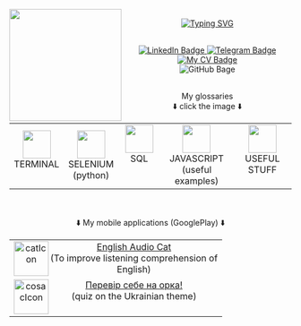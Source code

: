 <!-- <p align="center">:octocat: <a href="https://git.io/typing-svg"><img src="https://readme-typing-svg.demolab.com?font=Ubuntu+Mono&weight=600&pause=1000000&color=EFB700&center=true&vCenter=true&width=250&height=60&lines=Hey!+What's+up!;" align="center" alt="Typing SVG" /></a></p> -->
<p align="center"
<div id="header" >
<img src="https://user-images.githubusercontent.com/125083041/220283470-1202d530-841a-42f4-83ba-127c4546d0ba.gif" align="left" width="200" height="200" >
<br><a href="https://git.io/typing-svg"><img src="https://readme-typing-svg.demolab.com?font=Fira+Code&size=17&duration=700&pause=10&color=337dc0&multiline=true&repeat=false&width=500&height=150&lines=Hey!+What's+up!+;I'm+George+Dombrovskyi.;Here+I+keep+a+small+glossaries+just+for+myself.;But+if+you+are+looking+for+QA+Engineer%2C;you+can+check+my+CV+and+write+to+me;using+the+links+below!" alt="Typing SVG" /></a>
</div>
<br>
<br>
<div id="badges" align="center">
  <a href="https://www.linkedin.com/in/george-dombrovskyi/">
    <img src="https://img.shields.io/badge/LinkedIn-blue?style=for-the-badge&logo=linkedin&logoColor=white" alt="LinkedIn Badge"/>
  </a>
  <a href="https://t.me/iseemygoal">
    <img src="https://img.shields.io/badge/Telegram-blue?style=for-the-badge&logo=telegram&logoColor=white" alt="Telegram Badge"/>
  </a>
  <a href="https://sites.google.com/view/qa-engineer-cv">
    <img src="https://img.shields.io/badge/My CV-blue?style=for-the-badge&logo=internet&logoColor=white" alt="My CV Badge"/>
  </a>
</div>
<div id="badges" align="center">
    <img src="https://komarev.com/ghpvc/?username=GeorgeDombrovskyi&style=flat-square&color=blue" alt="GitHub Bage"/>
</div>
</p>


 <p align="center"><br>My glossaries<br>
               ⬇️ click the image ⬇️</p>
<p align="center">
  <table align="center">
  <tr>
      <td align="center">
  <a href="https://github.com/GeorgeDombrovskyi/Terminal_gls">
        <img src="https://user-images.githubusercontent.com/125083041/220153229-0fb3a56f-0d9e-409a-a43f-e05dd64fa199.png" 
          width="50" height="50">
      </a> 
        <br>TERMINAL<br></br>
          </td>
             <td align="center">
  <a href="https://github.com/GeorgeDombrovskyi/selenium_python/tree/main/ChromeDriver">
        <img src="https://user-images.githubusercontent.com/125083041/227162112-08622c8c-4810-4669-abb0-9c1cb02b1873.png" width="50" height="50"> </a> 
             <br>SELENIUM <br>(python)</br> </td>   
                        <td align="center">
  <a href="https://github.com/GeorgeDombrovskyi/SQL_gls">
        <img src="https://user-images.githubusercontent.com/125083041/220153216-9514190e-719b-403b-8248-0eff23ab96be.png" width="50px" height="50px"> </a> 
             <br> SQL <br> &ensp;&ensp;&ensp;&ensp;  &ensp;&ensp;&ensp;&ensp;   </br> </td> 
                              <td align="center">
  <a href="https://github.com/GeorgeDombrovskyi/Javascript">
        <img src="https://user-images.githubusercontent.com/125083041/220153207-5778d7a9-f32c-42f0-8bc3-ffe49e2e09ba.png" width="50" height="50"> </a> 
             <br>JAVASCRIPT <br>(useful examples)</br> </td>     
                 <td align="center">
  <a href="https://github.com/GeorgeDombrovskyi/Useful_Stuff">
        <img src="https://user-images.githubusercontent.com/125083041/220153233-cd8f3fd3-5cca-4f51-80fd-9e7116ef9e34.png" width="50" height="50"> </a> 
             <br>USEFUL STUFF<br></br> </td>        
             </tr>
    </table>
        <p align="center"><br><br>
               ⬇️ My mobile applications (GooglePlay) ⬇️</p>
</p>










 
<p align="center">
    <table align="center">
  <tr>
      <td align="center">
          <a href="https://play.google.com/store/apps/details?id=com.DombrovApp.english_audio_cat">
<img width="62" alt="catIcon" align="left" src="https://user-images.githubusercontent.com/125083041/221374028-444cddfd-342f-4173-b9d4-bd367ab41c0d.png"></a>
        <a href="https://play.google.com/store/apps/details?id=com.DombrovApp.english_audio_cat">
          English Audio Cat</a> <br> (To improve listening comprehension of English)
    </td>
  <tr>
      <td align="center">
                  <a href="https://play.google.com/store/apps/details?id=com.DombrovApp.test_yourself_for_orc">
<img width="62" alt="cosacIcon" align="left" src="https://user-images.githubusercontent.com/125083041/221374029-3c1d7b26-8e3c-4181-aeff-05f5f724aac1.png"> </a>
                  <a href="https://play.google.com/store/apps/details?id=com.DombrovApp.test_yourself_for_orc">
                    Перевір  себе на орка!</a> <br> (quiz on the Ukrainian theme)</td>
        </tr>
        </td>
        </table>
</p> 


